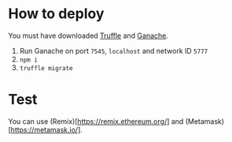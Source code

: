 # How to deploy

You must have downloaded [Truffle](https://truffleframework.com/) and [Ganache](https://truffleframework.com/ganache).

1. Run Ganache on port `7545`, `localhost` and network ID `5777`
2. `npm i`
3. `truffle migrate`

# Test

You can use (Remix)[https://remix.ethereum.org/] and (Metamask)[https://metamask.io/].
